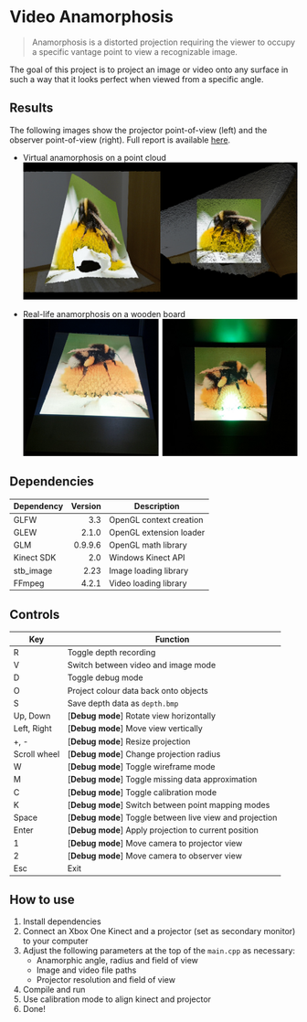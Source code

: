 # Video Anamorphosis

> Anamorphosis is a distorted projection requiring the viewer to occupy a specific vantage point to view a recognizable image.

The goal of this project is to project an image or video onto any surface in such a way that it looks perfect when viewed from a specific angle.

## Results

The following images show the projector point-of-view (left) and the observer point-of-view (right). Full report is available [here](docs/video-anamorphosis.pdf).  

* Virtual anamorphosis on a point cloud
	![Virtual anamorphosis](docs/virtual_anamorphosis.jpg "Virtual anamorphosis")

* Real-life anamorphosis on a wooden board
	![Real-life anamorphosis](docs/real-life_anamorphosis.jpg "Real-life anamorphosis")

## Dependencies

| Dependency | Version | Description             |
|------------|--------:|-------------------------|
| GLFW       | 3.3     | OpenGL context creation |
| GLEW       | 2.1.0   | OpenGL extension loader |
| GLM        | 0.9.9.6 | OpenGL math library     |
| Kinect SDK | 2.0     | Windows Kinect API      |
| stb_image  | 2.23    | Image loading library   |
| FFmpeg     | 4.2.1   | Video loading library   |

## Controls

| Key          | Function                                                 |
|--------------|----------------------------------------------------------|
| R            | Toggle depth recording                                   |
| V            | Switch between video and image mode                      |
| D            | Toggle debug mode                                        |
| O            | Project colour data back onto objects                    |
| S            | Save depth data as `depth.bmp`                           |
| Up, Down     | [**Debug mode**] Rotate view horizontally                |
| Left, Right  | [**Debug mode**] Move view vertically                    |
| +, -         | [**Debug mode**] Resize projection                       |
| Scroll wheel | [**Debug mode**] Change projection radius                |
| W            | [**Debug mode**] Toggle wireframe mode                   |
| M            | [**Debug mode**] Toggle missing data approximation       |
| C            | [**Debug mode**] Toggle calibration mode                 |
| K            | [**Debug mode**] Switch between point mapping modes      |
| Space        | [**Debug mode**] Toggle between live view and projection |
| Enter        | [**Debug mode**] Apply projection to current position    |
| 1            | [**Debug mode**] Move camera to projector view           |
| 2            | [**Debug mode**] Move camera to observer view            |
| Esc          | Exit                                                     |

## How to use

1. Install dependencies
2. Connect an Xbox One Kinect and a projector (set as secondary monitor) to your computer
3. Adjust the following parameters at the top of the `main.cpp` as necessary:
	* Anamorphic angle, radius and field of view
	* Image and video file paths
	* Projector resolution and field of view
4. Compile and run
5. Use calibration mode to align kinect and projector
6. Done!

